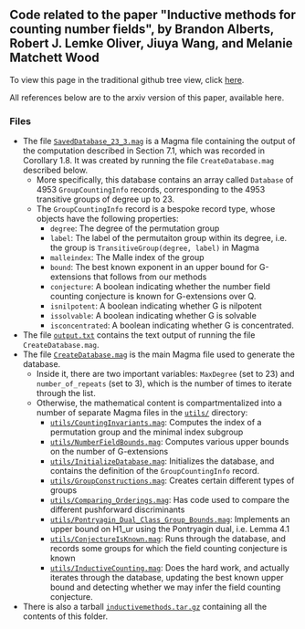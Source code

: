 ## Code related to the paper "Inductive methods for counting number fields", by Brandon Alberts, Robert J. Lemke Oliver, Jiuya Wang, and Melanie Matchett Wood

To view this page in the traditional github tree view, click [here](https://github.com/lemkeoliver/lemkeoliver.github.io/tree/main/docs/code/inductivemethods).

All references below are to the arxiv version of this paper, available here.

### Files

- The file [`SavedDatabase_23_3.mag`](SavedDatabase_23_3.mag) is a Magma file containing the output of the computation described in Section 7.1, which was recorded in Corollary 1.8.  It was created by running the file `CreateDatabase.mag` described below.
	- More specifically, this database contains an array called `Database` of 4953 `GroupCountingInfo` records, corresponding to the 4953 transitive groups of degree up to 23.
	- The `GroupCountingInfo` record is a bespoke record type, whose objects have the following properties:
		- `degree`: The degree of the permutation group
		- `label`: The label of the permutaiton group within its degree, i.e. the group is `TransitiveGroup(degree, label)` in Magma
		- `malleindex`: The Malle index of the group
		- `bound`: The best known exponent in an upper bound for G-extensions that follows from our methods
		- `conjecture`: A boolean indicating whether the number field counting conjecture is known for G-extensions over Q.
		- `isnilpotent`: A boolean indicating whether G is nilpotent
		- `issolvable`: A boolean indicating whether G is solvable
		- `isconcentrated`: A boolean indicating whether G is concentrated.
- The file [`output.txt`](output.txt) contains the text output of running the file `CreateDatabase.mag`.
- The file [`CreateDatabase.mag`](CreateDatabase.mag) is the main Magma file used to generate the database.
	- Inside it, there are two important variables: `MaxDegree` (set to 23) and `number_of_repeats` (set to 3), which is the number of times to iterate through the list.
	- Otherwise, the mathematical content is compartmentalized into a number of separate Magma files in the [`utils/`](utils/) directory:
		- [`utils/CountingInvariants.mag`](utils/CountingInvariants.mag): Computes the index of a permutation group and the minimal index subgroup
		- [`utils/NumberFieldBounds.mag`](utils/NumberFieldBounds.mag): Computes various upper bounds on the number of G-extensions
		- [`utils/InitializeDatabase.mag`](utils/InitializeDatabase.mag): Initializes the database, and contains the definition of the `GroupCountingInfo` record.
		- [`utils/GroupConstructions.mag`](utils/GroupConstructions.mag): Creates certain different types of groups
		- [`utils/Comparing_Orderings.mag`](utils/Comparing_Orderings.mag): Has code used to compare the different pushforward discriminants
		- [`utils/Pontryagin_Dual_Class_Group_Bounds.mag`](utils/Pontryagin_Dual_Class_Group_Bounds.mag): Implements an upper bound on H1_ur using the Pontryagin dual, i.e. Lemma 4.1
		- [`utils/ConjectureIsKnown.mag`](utils/ConjectureIsKnown.mag): Runs through the database, and records some groups for which the field counting conjecture is known
		- [`utils/InductiveCounting.mag`](utils/InductiveCounting.mag): Does the hard work, and actually iterates through the database, updating the best known upper bound and detecting whether we may infer the field counting conjecture.
- There is also a tarball [`inductivemethods.tar.gz`](inductivemethods.tar.gz) containing all the contents of this folder.
